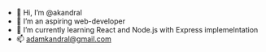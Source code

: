 - 👋 Hi, I’m @akandral
- 👀 I’m an aspiring web-developer
- 🌱 I’m currently learning React and Node.js with Express implemelntation
- 📫 adamkandral@gmail.com
